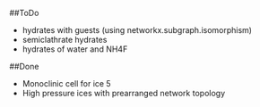 ##ToDo
* hydrates with guests (using networkx.subgraph.isomorphism)
* semiclathrate hydrates
* hydrates of water and NH4F

##Done
* Monoclinic cell for ice 5 
* High pressure ices with prearranged network topology 
